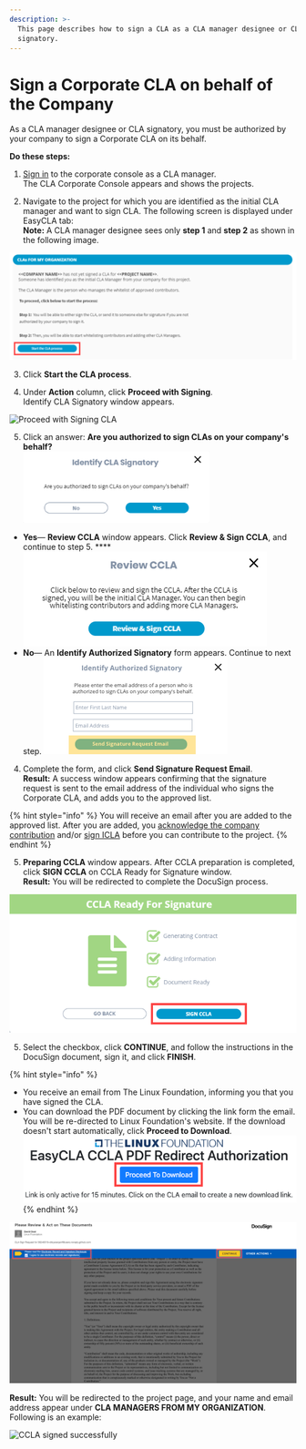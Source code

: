 ```yaml
---
description: >-
  This page describes how to sign a CLA as a CLA manager designee or CLA
  signatory.
---
```


# Sign a Corporate CLA on behalf of the Company

As a CLA manager designee or CLA signatory, you must be authorized by your company to sign a Corporate CLA on its behalf.

**Do these steps:**

1. [Sign in](sign-in-to-the-cla-corporate-console.md) to the corporate console as a CLA manager.  
The CLA Corporate Console appears and shows the projects.

2. Navigate to the project for which you are  identified as the initial CLA manager and want to sign CLA. The following screen is displayed under EasyCLA tab:  
**Note:** A CLA manager designee sees only **step 1** and **step 2** as shown in the following image.

![](../../../.gitbook/assets/start-cla-process-as-a-cla-manager-designee.png)

3.  Click **Start the CLA process**.

4. Under **Action** column, click **Proceed with Signing**.  
Identify CLA Signatory window appears.

![Proceed with Signing CLA](https://gblobscdn.gitbook.com/assets%2F-M2DCN9UgoRgMEkgnLyP%2F-MA0-8_cL605eCKF8NMT%2F-MA0AMSeGRZh-N_H24ZK%2Fproceed%20with%20signing%20cla.png?alt=media&token=80bd1c7e-e336-4db8-89c3-b65faf4270d3)

5. Click an answer: **Are you authorized to sign CLAs on your company's behalf?**  
 ![](../../../.gitbook/assets/identify-cla-signatory.png) 

* **Yes**— **Review CCLA** window appears. Click **Review & Sign CCLA**, and continue to step 5.  ****![](../../../.gitbook/assets/review-ccla.png) 
* **No**— An **Identify Authorized Signatory** form appears. Continue to next step.  ![](../../../.gitbook/assets/identify-authorized-signatory.png) 

4. Complete the form, and click **Send Signature Request Email**.  
**Result:** A success window appears confirming that the signature request is sent to the email address of the individual who signs the Corporate CLA, and adds you to the approved list.

{% hint style="info" %}
You will receive an email after you are added to the approved list. After you are added, you [acknowledge the company contribution](../contributors/contribute-to-a-corporate-github-project.md#if-you-are-added-to-the-approved-list) and/or [sign ICLA](../contributors/contribute-to-a-corporate-github-project.md#if-you-are-asked-to-sign-icla) before you can contribute to the project.
{% endhint %}

5. **Preparing CCLA** window appears. After CCLA preparation is completed, click **SIGN CCLA** on CCLA Ready for Signature window.  
**Result:** You will be redirected to complete the DocuSign process.

![ccla ready for signature](../../../.gitbook/assets/ccla-ready-for-signature.png)

5. Select the checkbox, click **CONTINUE**,  and follow the instructions in the DocuSign document, sign it, and click **FINISH**.

{% hint style="info" %}
* You receive an email from The Linux Foundation, informing you that you have signed the CLA. 
* You can download the PDF document by clicking the link form the email. You will be re-directed to Linux Foundation's website. If the download doesn't start automatically, click **Proceed to Download**.  ![](../../../.gitbook/assets/proceed-to-download-ccla.png) 
{% endhint %}

![](../../../.gitbook/assets/docusign-icla-flow.png)

**Result:** You will be redirected to the project page, and your name and email address appear under **CLA MANAGERS FROM MY ORGANIZATION**. Following is an example:

![CCLA signed successfully](https://gblobscdn.gitbook.com/assets%2F-M2DCN9UgoRgMEkgnLyP%2F-MA0-8_cL605eCKF8NMT%2F-MA0FkDbYMbJ7MutyGb5%2Fcla%20managers%20from%20my%20organization%20example.png?alt=media&token=fa0e823e-87f6-4d20-9675-891c2e50bc7b)

